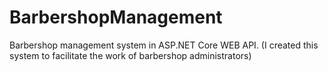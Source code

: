 # BarbershopManagement
Barbershop management system in ASP.NET Core WEB API.  (I created this system to facilitate the work of barbershop administrators)
